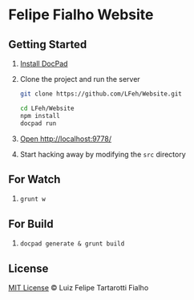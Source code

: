 # Felipe Fialho Website 

## Getting Started

1. [Install DocPad](https://github.com/bevry/docpad)

1. Clone the project and run the server

	``` bash
	git clone https://github.com/LFeh/Website.git
	
	cd LFeh/Website
	npm install
	docpad run
	```

1. [Open http://localhost:9778/](http://localhost:9778/)

1. Start hacking away by modifying the `src` directory

## For Watch

1.
	``` 
	grunt w
	```

## For Build

1.
	``` 
	docpad generate & grunt build
	```
## License
 
[MIT License](https://github.com/LFeh/MITLicense) © Luiz Felipe Tartarotti Fialho
